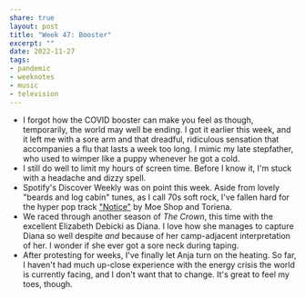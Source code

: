 ```yaml
---
share: true
layout: post
title: "Week 47: Booster"
excerpt: ""
date: 2022-11-27
tags:
- pandemic
- weeknotes
- music
- television
---
```

- I forgot how the COVID booster can make you feel as though, temporarily, the world may well be ending. I got it earlier this week, and it left me with a sore arm and that dreadful, ridiculous sensation that accompanies a flu that lasts a week too long. I mimic my late stepfather, who used to wimper like a puppy whenever he got a cold. 
- I still do well to limit my hours of screen time. Before I know it, I'm stuck with a headache and dizzy spell. 
- Spotify's Discover Weekly was on point this week. Aside from lovely "beards and log cabin" tunes, as I call 70s soft rock, I've fallen hard for the hyper pop track ["Notice"](https://open.spotify.com/track/4n0sVfRnd0UJsqcbPj7GqN?si=Z5yeyS2xTjOEWlOSI5EnmQ) by Moe Shop and Toriena. 
- We raced through another season of _The Crown_, this time with the excellent Elizabeth Debicki as Diana. I love how she manages to capture Diana so well despite _and_ because of her camp-adjacent interpretation of her. I wonder if she ever got a sore neck during taping.
- After protesting for weeks, I've finally let Anja turn on the heating. So far, I haven't had much up-close experience with the energy crisis the world is currently facing, and I don't want that to change. It's great to feel my toes, though. 